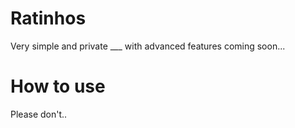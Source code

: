 # Ratinhos

Very simple and private ___ with advanced features coming soon...

# How to use

Please don't..

